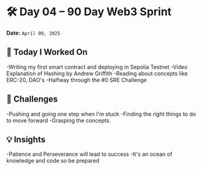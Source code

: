 # 🛠️ Day 04 – 90 Day Web3 Sprint

**Date:** `April 09, 2025`

## 🔧 Today I Worked On  
-Writing my first smart contract and deploying in Sepolia Testnet
-Video Explanation of Hashing by Andrew Griffith 
-Reading about concepts like ERC-20, DAO's
-Halfway through the #0 SRE Challenge


## 🧱 Challenges  
-Pushing and going one step when I'm stuck
-Finding the right things to do to move forward
-Grasping the concepts.


## 💡 Insights
-Patience and Perseverance will lead to success
-It's an ocean of knowledge and code so be prepared